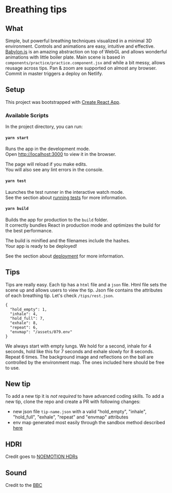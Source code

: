 # Breathing tips

## What
Simple, but powerful breathing techniques visualized in a minimal 3D environment. Controls and animations are easy, intuitive and effective.  [Babylon.js](https://www.babylonjs.com/) is an amazing abstraction on top of WebGL and allows wonderful animations with little boiler plate. Main scene is based in `components/practice/practice.component.jsx` and while a bit messy, allows reusage across tips. Pan & zoom are supported on almost any browser.
Commit in master triggers a deploy on Netlify. 

## Setup
This project was bootstrapped with [Create React App](https://github.com/facebook/create-react-app).

### Available Scripts

In the project directory, you can run:

#### `yarn start`

Runs the app in the development mode.\
Open [http://localhost:3000](http://localhost:3000) to view it in the browser.

The page will reload if you make edits.\
You will also see any lint errors in the console.

#### `yarn test`

Launches the test runner in the interactive watch mode.\
See the section about [running tests](https://facebook.github.io/create-react-app/docs/running-tests) for more information.

#### `yarn build`

Builds the app for production to the `build` folder.\
It correctly bundles React in production mode and optimizes the build for the best performance.

The build is minified and the filenames include the hashes.\
Your app is ready to be deployed!

See the section about [deployment](https://facebook.github.io/create-react-app/docs/deployment) for more information.


## Tips
Tips are really easy. Each tip has a `html` file and a `json` file. Html file sets the scene up and allows users to view the tip. Json file contains the attributes of each breathing tip. Let's check `/tips/rest.json`.
```
{
  "hold_empty": 1,
  "inhale": 4,
  "hold_full": 7,
  "exhale": 8,
  "repeat": 6,
  "envmap": "/assets/079.env"
}
```
We always start with empty lungs. We hold for a second, inhale for 4 seconds, hold like this for 7 seconds and exhale slowly for 8 seconds. Repeat 6 times. The background image and reflections on the ball are controlled by the environment map. The ones included here should be free to use.

## New tip
To add a new tip it is *not required* to have advanced coding skills. To add a new tip, clone the repo and create a PR with following changes:
- new json file `tip-name.json` with a valid "hold_empty", "inhale", "hold_full", "exhale", "repeat" and "envmap" attributes
- env map generated most easily through the sandbox method described [here](https://doc.babylonjs.com/how_to/use_hdr_environment#sandbox)

## HDRI
Credit goes to [NOEMOTION HDRs](http://noemotionhdrs.net)

## Sound
Credit to the [BBC](http://bbcrewind.co.uk)